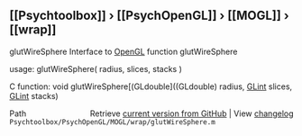 ## [[Psychtoolbox]] &#8250; [[PsychOpenGL]] &#8250; [[MOGL]] &#8250; [[wrap]]

glutWireSphere  Interface to [OpenGL](OpenGL) function glutWireSphere  
  
usage:  glutWireSphere( radius, slices, stacks )  
  
C function:  void glutWireSphere[(GLdouble]((GLdouble) radius, [GLint](GLint) slices, [GLint](GLint) stacks)  




<div class="code_header" style="text-align:right;">
  <span style="float:left;">Path&nbsp;&nbsp;</span> <span class="counter">Retrieve <a href=
  "https://raw.github.com/Psychtoolbox-3/Psychtoolbox-3/beta/Psychtoolbox/PsychOpenGL/MOGL/wrap/glutWireSphere.m">current version from GitHub</a> | View <a href=
  "https://github.com/Psychtoolbox-3/Psychtoolbox-3/commits/beta/Psychtoolbox/PsychOpenGL/MOGL/wrap/glutWireSphere.m">changelog</a></span>
</div>
<div class="code">
  <code>Psychtoolbox/PsychOpenGL/MOGL/wrap/glutWireSphere.m</code>
</div>

